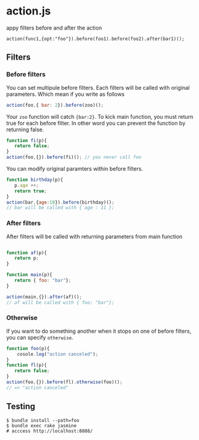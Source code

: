 # action.js

appy filters before and  after the action


```
action(func1,{opt:"foo"}).before(foo1).before(foo2).after(bar1)();
```

## Filters

### Before filters

You can set multipule before filters. Each filters will be called with original parameters. Which mean if you write as follows

```javascript
action(foo,{ bar: 2}).before(zoo)();
```

Your `zoo` function will catch `{bar:2}`. 
To kick main function, you must return true for each before filter. In other word you can prevent the function by returning false.

```javascript
function fi(p){
   return false;
}
action(foo,{}).before(fi)(); // you never call foo
```

You can modify original paramters within before filters.

```javascript
function birthday(p){
   p.age ++;
   return true;
}
action(bar,{age:10}).before(birthday)();
// bar will be called with { age : 11 };
```

### After filters

After filters will be called with returning parameters from main function

```javascript

function af(p){
   return p;
}

function main(p){
   return { foo: "bar"};
}

action(main,{}).after(af)();
// af will be called with { foo: "bar"};

```

### Otherwise

If you want to do something another when it stops on one of before filters, you can specify `otherwise`.

```javascript
function foo(p){
    cosole.log("action canceled");
}
function fl(p){
   return false;
}
action(foo,{}).before(fl).otherwise(foo)();
// => "action canceled"
```



## Testing

```
$ bundle install --path=foo
$ bundle exec rake jasmine
# acccess http://localhost:8888/
```
